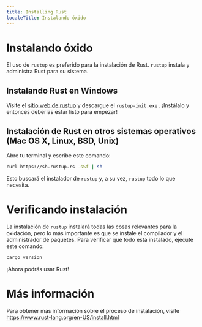 ---
title: Installing Rust
localeTitle: Instalando óxido
---# Instalando óxido

El uso de `rustup` es preferido para la instalación de Rust. `rustup` instala y administra Rust para su sistema.

## Instalando Rust en Windows

Visite el [sitio web de rustup](https://rustup.rs) y descargue el `rustup-init.exe` . ¡Instálalo y entonces deberías estar listo para empezar!

## Instalación de Rust en otros sistemas operativos (Mac OS X, Linux, BSD, Unix)

Abre tu terminal y escribe este comando:

```sh
curl https://sh.rustup.rs -sSf | sh 
```

Esto buscará el instalador de `rustup` y, a su vez, `rustup` todo lo que necesita.

# Verificando instalación

La instalación de `rustup` instalará todas las cosas relevantes para la oxidación, pero lo más importante es que se instale el compilador y el administrador de paquetes. Para verificar que todo está instalado, ejecute este comando:

```sh
cargo version 
```

¡Ahora podrás usar Rust!

# Más información

Para obtener más información sobre el proceso de instalación, visite https://www.rust-lang.org/en-US/install.html